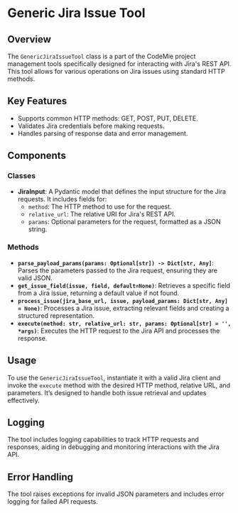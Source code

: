 # Generic Jira Issue Tool

## Overview
The `GenericJiraIssueTool` class is a part of the CodeMie project management tools specifically designed for interacting with Jira's REST API. This tool allows for various operations on Jira issues using standard HTTP methods.

## Key Features
- Supports common HTTP methods: GET, POST, PUT, DELETE.
- Validates Jira credentials before making requests.
- Handles parsing of response data and error management.

## Components
### Classes
- **JiraInput**: A Pydantic model that defines the input structure for the Jira requests. It includes fields for:
  - `method`: The HTTP method to use for the request.
  - `relative_url`: The relative URI for Jira's REST API.
  - `params`: Optional parameters for the request, formatted as a JSON string.

### Methods
- **`parse_payload_params(params: Optional[str]) -> Dict[str, Any]`**: Parses the parameters passed to the Jira request, ensuring they are valid JSON.
- **`get_issue_field(issue, field, default=None)`**: Retrieves a specific field from a Jira issue, returning a default value if not found.
- **`process_issue(jira_base_url, issue, payload_params: Dict[str, Any] = None)`**: Processes a Jira issue, extracting relevant fields and creating a structured representation.
- **`execute(method: str, relative_url: str, params: Optional[str] = '', *args)`**: Executes the HTTP request to the Jira API and processes the response.

## Usage
To use the `GenericJiraIssueTool`, instantiate it with a valid Jira client and invoke the `execute` method with the desired HTTP method, relative URL, and parameters. It’s designed to handle both issue retrieval and updates effectively.

## Logging
The tool includes logging capabilities to track HTTP requests and responses, aiding in debugging and monitoring interactions with the Jira API.

## Error Handling
The tool raises exceptions for invalid JSON parameters and includes error logging for failed API requests.